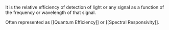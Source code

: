 It is the relative efficiency of detection of light or any signal as a function of the frequency or wavelength of that signal.

Often represented as [[Quantum Efficiency]] or [[Spectral Responsivity]].